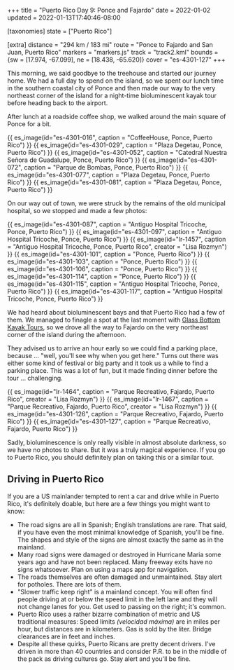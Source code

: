+++
title = "Puerto Rico Day 9: Ponce and Fajardo"
date = 2022-01-02
updated = 2022-01-13T17:40:46-08:00

[taxonomies]
state = ["Puerto Rico"]

[extra]
distance = "294 km / 183 mi"
route = "Ponce to Fajardo and San Juan, Puerto Rico"
markers = "markers.js"
track = "track2.kml"
bounds = {sw = [17.974, -67.099], ne = [18.438, -65.620]}
cover = "es-4301-127"
+++

This morning, we said goodbye to the treehouse and started our journey home. We had a full day to spend on the island, so we spent our lunch time in the southern coastal city of Ponce and then made our way to the very northeast corner of the island for a night-time bioluminescent kayak tour before heading back to the airport.

<!-- more -->

After lunch at a roadside coffee shop, we walked around the main square of Ponce for a bit.

{{ es_image(id="es-4301-016", caption = "CoffeeHouse, Ponce, Puerto Rico") }}
{{ es_image(id="es-4301-029", caption = "Plaza Degetau, Ponce, Puerto Rico") }}
{{ es_image(id="es-4301-052", caption = "Catedral Nuestra Señora de Guadalupe, Ponce, Puerto Rico") }}
{{ es_image(id="es-4301-072", caption = "Parque de Bombas, Ponce, Puerto Rico") }}
{{ es_image(id="es-4301-077", caption = "Plaza Degetau, Ponce, Puerto Rico") }}
{{ es_image(id="es-4301-081", caption = "Plaza Degetau, Ponce, Puerto Rico") }}

On our way out of town, we were struck by the remains of the old municipal hospital, so we stopped and made a few photos:

{{ es_image(id="es-4301-087", caption = "Antiguo Hospital Tricoche, Ponce, Puerto Rico") }}
{{ es_image(id="es-4301-097", caption = "Antiguo Hospital Tricoche, Ponce, Puerto Rico") }}
{{ es_image(id="lr-1457", caption = "Antiguo Hospital Tricoche, Ponce, Puerto Rico", creator = "Lisa Rozmyn") }}
{{ es_image(id="es-4301-101", caption = "Ponce, Puerto Rico") }}
{{ es_image(id="es-4301-103", caption = "Ponce, Puerto Rico") }}
{{ es_image(id="es-4301-106", caption = "Ponce, Puerto Rico") }}
{{ es_image(id="es-4301-114", caption = "Ponce, Puerto Rico") }}
{{ es_image(id="es-4301-115", caption = "Antiguo Hospital Tricoche, Ponce, Puerto Rico") }}
{{ es_image(id="es-4301-117", caption = "Antiguo Hospital Tricoche, Ponce, Puerto Rico") }}

We had heard about bioluminescent bays and that Puerto Rico had a few of them. We managed to finagle a spot at the last moment with [Glass Bottom Kayak Tours](https://glassbottompr.com), so we drove all the way to Fajardo on the very northeast corner of the island during the afternoon.

They advised us to arrive an hour early so we could find a parking place, because ... "well, you'll see why when you get here." Turns out there was either some kind of festival or big party and it took us a while to find a parking place. This was a lot of fun, but it made finding dinner before the tour ... challenging.

{{ es_image(id="lr-1464", caption = "Parque Recreativo, Fajardo, Puerto Rico", creator = "Lisa Rozmyn") }}
{{ es_image(id="lr-1467", caption = "Parque Recreativo, Fajardo, Puerto Rico", creator = "Lisa Rozmyn") }}
{{ es_image(id="es-4301-126", caption = "Parque Recreativo, Fajardo, Puerto Rico") }}
{{ es_image(id="es-4301-127", caption = "Parque Recreativo, Fajardo, Puerto Rico") }}

Sadly, bioluminescence is only really visible in almost absolute darkness, so we have no photos to share. But it was a truly magical experience. If you go to Puerto Rico, you should definitely plan on taking this or a similar tour.

## Driving in Puerto Rico

If you are a US mainlander tempted to rent a car and drive while in Puerto Rico, it's definitely doable, but here are a few things you might want to know:

* The road signs are all in Spanish; English translations are rare. That said, if you have even the most minimal knowledge of Spanish, you'll be fine. The shapes and style of the signs are almost exactly the same as in the mainland.
* Many road signs were damaged or destroyed in Hurricane Maria some years ago and have not been replaced. Many freeway exits have no signs whatsoever. Plan on using a maps app for navigation.
* The roads themselves are often damaged and unmaintained. Stay alert for potholes. There are lots of them.
* "Slower traffic keep right" is a mainland concept. You will often find people driving at or below the speed limit in the left lane and they will not change lanes for you. Get used to passing on the right; it's common.
* Puerto Rico uses a rather bizarre combination of metric and US traditional measures: Speed limits _(velocidad máxima)_ are in miles per hour, but distances are in kilometers. Gas is sold by the liter. Bridge clearances are in feet and inches.
* Despite all these quirks, Puerto Ricans are pretty decent drivers. I've driven in more than 40 countries and consider P.R. to be in the middle of the pack as driving cultures go. Stay alert and you'll be fine.
